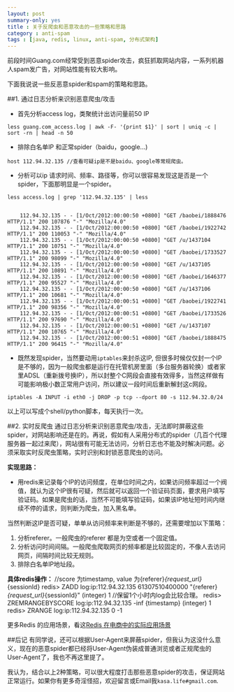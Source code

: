 ```yaml
---
layout: post
summary-only: yes
title : 关于反爬虫和恶意攻击的一些策略和思路	
category : anti-spam
tags : [java, redis, linux, anti-spam, 分布式架构]
---
```


前段时间Guang.com经常受到恶意spider攻击，疯狂抓取网站内容，一系列机器人spam发广告，对网站性能有较大影响。

下面我说说一些反恶意spider和spam的策略和思路。

##1. 通过日志分析来识别恶意爬虫/攻击

- 首先分析access log，类聚统计出访问量前50 IP

<pre><code>less guang.com_access.log | awk -F- '{print $1}' | sort | uniq -c | sort -rn | head -n 50 </code></pre>

- 排除白名单IP 和正常spider（baidu，google...)
	
<pre><code>host 112.94.32.135 //查看可疑ip是不是baidu、google等常规爬虫。</code></pre>

- 分析可以ip 请求时间、频率、路径等，你可以很容易发现这是否是一个spider，下面那明显是一个spider。

<pre><code>less access.log | grep '112.94.32.135' | less</code></pre>
<pre><code>
	112.94.32.135 - - [1/Oct/2012:00:00:50 +0800] "GET /baobei/1888476 HTTP/1.1" 200 107876 "-" "Mozilla/4.0"
	112.94.32.135 - - [1/Oct/2012:00:00:50 +0800] "GET /baobei/1922742 HTTP/1.1" 200 110053 "-" "Mozilla/4.0"
	112.94.32.135 - - [1/Oct/2012:00:00:50 +0800] "GET /u/1437104 HTTP/1.1" 200 10751 "-" "Mozilla/4.0"
	112.94.32.135 - - [1/Oct/2012:00:00:50 +0800] "GET /baobei/1733527 HTTP/1.1" 200 98099 "-" "Mozilla/4.0"
	112.94.32.135 - - [1/Oct/2012:00:00:50 +0800] "GET /u/1437105 HTTP/1.1" 200 10891 "-" "Mozilla/4.0"
	112.94.32.135 - - [1/Oct/2012:00:00:50 +0800] "GET /baobei/1646377 HTTP/1.1" 200 95527 "-" "Mozilla/4.0"
	112.94.32.135 - - [1/Oct/2012:00:00:50 +0800] "GET /u/1437106 HTTP/1.1" 200 10681 "-" "Mozilla/4.0"
	112.94.32.135 - - [1/Oct/2012:00:00:51 +0800] "GET /baobei/1922741 HTTP/1.1" 200 98356 "-" "Mozilla/4.0"
	112.94.32.135 - - [1/Oct/2012:00:00:51 +0800] "GET /baobei/1733526 HTTP/1.1" 200 97690 "-" "Mozilla/4.0"
	112.94.32.135 - - [1/Oct/2012:00:00:51 +0800] "GET /u/1437107 HTTP/1.1" 200 10765 "-" "Mozilla/4.0"
	112.94.32.135 - - [1/Oct/2012:00:00:51 +0800] "GET /baobei/1888475 HTTP/1.1" 200 96415 "-" "Mozilla/4.0"
</code></pre>

	
- 既然发现spider，当然要动用<code class="default-size">iptables</code>来封杀这IP, 但很多时候仅仅封一个IP是不够的，因为一般爬虫都是运行在托管机房里面（多台服务器轮换）或者家里ADSL（重新拨号换IP），所以封整个C网段会直接有效得多，当然这样做有可能影响极小数正常用户访问，所以建议一段时间后重新解封这c网段。
<pre><code>iptables -A INPUT -i eth0 -j DROP -p tcp --dport 80 -s 112.94.32.0/24  </code></pre>  

以上可以写成个shell/python脚本，每天执行一次。
 
##2. 实时反爬虫 
通过日志分析来识别恶意爬虫/攻击，无法即时屏蔽这些spider，对网站影响还是在的。再说，假如有人采用分布式的spider（几百个代理服务器一起过来爬），网站很有可能无法访问，分析日志也不能及时解决问题。必须采取实时反爬虫策略，实时识别和封锁恶意爬虫的访问。

**实现思路：**
- 用redis来记录每个IP的访问频度，在单位时间之内，如果访问频率超过一个阀值，就认为这个IP很有可疑，然后就可以返回一个验证码页面，要求用户填写验证码。如果是爬虫的话，当然不可能填写验证码，如果该IP地址短时间内继续不停的请求，则判断为爬虫，加入黑名单。
 
当然判断这IP是否可疑，单单从访问频率来判断是不够的，还需要增加以下策略：

1. 分析referer。一般爬虫的referer 都是为空或者一个固定值。
2. 分析访问时间间隔。一般爬虫爬取网页的频率都是比较固定的，不像人去访问网页，间隔时间比较无规则。
3. 排除白名单IP地址段。
 
**具体redis操作：**
	//score 为timestamp, value 为{referer}_{request_url}_{sessionId}
	redis> ZADD log:ip:112.94.32.135 61307510400000 "{referer}_{request_url}_{sessionId}" 
	(integer) 1
	//保留1个小时内log会比较合理。
	redis> ZREMRANGEBYSCORE log:ip:112.94.32.135 -inf {timestamp} 
	(integer) 1
	redis> ZRANGE log:ip:112.94.32.135  0 -1
	
更多Redis 的应用场景，看这[Redis 在电商中的实际应用场景](http://kenny7.com/2012/09/redis-usage-scenario.html)
	
##后记
有同学说，还可以根据User-Agent来屏蔽spider，但我认为这没什么意义，现在的恶意spider都已经将User-Agent伪装成普通浏览或者正规爬虫的User-Agent了，我也不再这里提了。

我认为，结合以上2种策略，可以很大程度打击那些恶意spider的攻击，保证网站正常运行。如果你有更多奇淫怪招，欢迎留言或Email我<code class="default-size">kasa.life#gmail.com</code>.